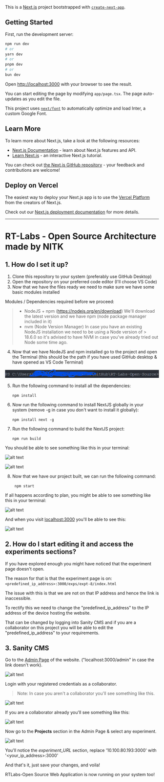 This is a [Next.js](https://nextjs.org/) project bootstrapped with [`create-next-app`](https://github.com/vercel/next.js/tree/canary/packages/create-next-app).

## Getting Started

First, run the development server:

```bash
npm run dev
# or
yarn dev
# or
pnpm dev
# or
bun dev
```

Open [http://localhost:3000](http://localhost:3000) with your browser to see the result.

You can start editing the page by modifying `app/page.tsx`. The page auto-updates as you edit the file.

This project uses [`next/font`](https://nextjs.org/docs/basic-features/font-optimization) to automatically optimize and load Inter, a custom Google Font.

## Learn More

To learn more about Next.js, take a look at the following resources:

- [Next.js Documentation](https://nextjs.org/docs) - learn about Next.js features and API.
- [Learn Next.js](https://nextjs.org/learn) - an interactive Next.js tutorial.

You can check out [the Next.js GitHub repository](https://github.com/vercel/next.js/) - your feedback and contributions are welcome!

## Deploy on Vercel

The easiest way to deploy your Next.js app is to use the [Vercel Platform](https://vercel.com/new?utm_medium=default-template&filter=next.js&utm_source=create-next-app&utm_campaign=create-next-app-readme) from the creators of Next.js.

Check out our [Next.js deployment documentation](https://nextjs.org/docs/deployment) for more details.

---

# RT-Labs - Open Source Architecture made by NITK

## 1. How do I set it up?

1. Clone this repository to your system (preferably use GitHub Desktop)
2. Open the repository on your preferred code editor (I'll choose VS Code)
3. Now that we have the files ready we need to make sure we have some basic modules installed

Modules / Dependencies required before we proceed:
> -  NodeJS + npm (https://nodejs.org/en/download)
> We'll download the latest version and we have npm (node package manager included in it)
> - nvm (Node Version Manager) In case you have an existing NodeJS installation we need to be using a Node version of > 18.6.0 so it's advised to have NVM in case you've already tried out Node some time ago.

4. Now that we have NodeJS and npm installed go to the project and open the Terminal (this should be the path if you have used GitHub desktop & have opened as VS Code Terminal)

![alt text](image.png)

5. Run the following command to install all the dependencies:
 
   ``` npm install ```
6. Now run the following command to install NextJS globally in your system (remove -g in case you don't want to install it globally):
   
   ``` npm install next -g ```

7. Run the following command to build the NextJS project:
 
   ``` npm run build ```

You should be able to see something like this in your terminal:

![alt text](image-1.png)

![alt text](image-2.png)

8. Now that we have our project built, we can run the following command:

    ``` npm start```

If all happens according to plan, you might be able to see something like this in your terminal:

![alt text](image-3.png)

And when you visit [localhost:3000](http://localhost:3000) you'll be able to see this:

![alt text](image-4.png)

## 2. How do I start editing it and access the experiments sections?

If you have explored enough you might have noticed that the experiment page doesn't open.

The reason for that is that the experiment page is on:
 ``` <predefined_ip_address>:3000/exps/expt-8/index.html ```

The issue with this is that we are not on that IP address and hence the link is inaccessible.

To rectify this we need to change the "predefined_ip_address" to the IP address of the device hosting the website.

That can be changed by logging into Sanity CMS and if you are a collaborator on this project you will be able to edit the "predefined_ip_address" to your requirements.

## 3. Sanity CMS

Go to the [Admin Page](http://localhost:3000/admin) of the website. ("localhost:3000/admin" in case the link doesn't work).

![alt text](image-5.png)

Login with your registered credentials as a collaborator.

> Note: In case you aren't a collaborator you'll see something like this. 

![alt text](image-6.png)

If you are a collaborator already you'll see something like this:

![alt text](image-7.png)

Now go to the **Projects** section in the Admin Page & select any experiment.

![alt text](image-8.png)

You'll notice the *experiment_URL* section, replace '10.100.80.193:3000' with '<your_ip_address>:3000'

And that's it, just save your changes, and voila!

RTLabs-Open Source Web Application is now running on your system too!
